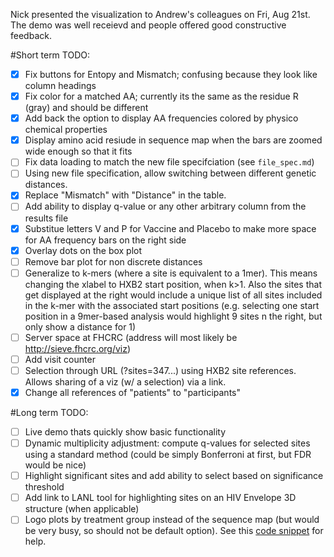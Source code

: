 Nick presented the visualization to Andrew's colleagues on Fri, Aug 21st. The demo was well receievd and people offered good constructive feedback.

#Short term TODO:
 - [x] Fix buttons for Entopy and Mismatch; confusing because they look like column headings
 - [x] Fix color for a matched AA; currently its the same as the residue R (gray) and should be different
 - [x] Add back the option to display AA frequencies colored by physico chemical properties
 - [x] Display amino acid resiude in sequence map when the bars are zoomed wide enough so that it fits
 - [ ] Fix data loading to match the new file specifciation (see `file_spec.md`)
 - [ ] Using new file specification, allow switching between different genetic distances.
 - [x] Replace "Mismatch" with "Distance" in the table.
 - [ ] Add ability to display q-value or any other arbitrary column from the results file
 - [x] Substitue letters V and P for Vaccine and Placebo to make more space for AA frequency bars on the right side
 - [x] Overlay dots on the box plot
 - [ ] Remove bar plot for non discrete distances
 - [ ] Generalize to k-mers (where a site is equivalent to a 1mer). This means changing the xlabel to HXB2 start position, when k>1. Also the sites that get displayed at the right would include a unique list of all sites included in the k-mer with the associated start positions (e.g. selecting one start position in a 9mer-based analysis would highlight 9 sites n the right, but only show a distance for 1)
 - [ ] Server space at FHCRC (address will most likely be http://sieve.fhcrc.org/viz)
 - [ ] Add visit counter
 - [ ] Selection through URL (?sites=347...) using HXB2 site references. Allows sharing of a viz (w/ a selection) via a link.
 - [x] Change all references of "patients" to "participants"
 
#Long term TODO:
 - [ ] Live demo thats quickly show basic functionality
 - [ ] Dynamic multiplicity adjustment: compute q-values for selected sites using a standard method (could be simply Bonferroni at first, but FDR would be nice)
 - [ ] Highlight significant sites and add ability to select based on significance threshold
 - [ ] Add link to LANL tool for highlighting sites on an HIV Envelope 3D structure (when applicable)
 - [ ] Logo plots by treatment group instead of the sequence map (but would be very busy, so should not be default option). See this [code snippet](http://jsfiddle.net/QcPZ9/) for help.
